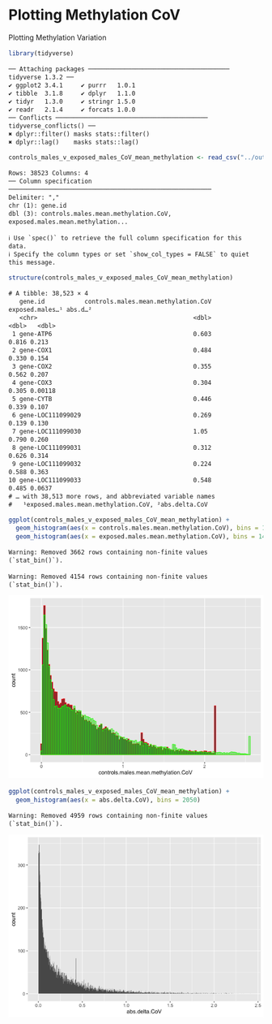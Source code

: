 Plotting Methylation CoV
================

Plotting Methylation Variation

``` r
library(tidyverse)
```

    ── Attaching packages ─────────────────────────────────────── tidyverse 1.3.2 ──
    ✔ ggplot2 3.4.1     ✔ purrr   1.0.1
    ✔ tibble  3.1.8     ✔ dplyr   1.1.0
    ✔ tidyr   1.3.0     ✔ stringr 1.5.0
    ✔ readr   2.1.4     ✔ forcats 1.0.0
    ── Conflicts ────────────────────────────────────────── tidyverse_conflicts() ──
    ✖ dplyr::filter() masks stats::filter()
    ✖ dplyr::lag()    masks stats::lag()

``` r
controls_males_v_exposed_males_CoV_mean_methylation <- read_csv("../output/40-gene-methylation/controls.males_v_exposed.males.CoV-mean-methylation.csv")
```

    Rows: 38523 Columns: 4
    ── Column specification ────────────────────────────────────────────────────────
    Delimiter: ","
    chr (1): gene.id
    dbl (3): controls.males.mean.methylation.CoV, exposed.males.mean.methylation...

    ℹ Use `spec()` to retrieve the full column specification for this data.
    ℹ Specify the column types or set `show_col_types = FALSE` to quiet this message.

``` r
structure(controls_males_v_exposed_males_CoV_mean_methylation)
```

    # A tibble: 38,523 × 4
       gene.id           controls.males.mean.methylation.CoV exposed.males…¹ abs.d…²
       <chr>                                           <dbl>           <dbl>   <dbl>
     1 gene-ATP6                                       0.603           0.816 0.213  
     2 gene-COX1                                       0.484           0.330 0.154  
     3 gene-COX2                                       0.355           0.562 0.207  
     4 gene-COX3                                       0.304           0.305 0.00118
     5 gene-CYTB                                       0.446           0.339 0.107  
     6 gene-LOC111099029                               0.269           0.139 0.130  
     7 gene-LOC111099030                               1.05            0.790 0.260  
     8 gene-LOC111099031                               0.312           0.626 0.314  
     9 gene-LOC111099032                               0.224           0.588 0.363  
    10 gene-LOC111099033                               0.548           0.485 0.0637 
    # … with 38,513 more rows, and abbreviated variable names
    #   ¹​exposed.males.mean.methylation.CoV, ²​abs.delta.CoV

``` r
ggplot(controls_males_v_exposed_males_CoV_mean_methylation) +
  geom_histogram(aes(x = controls.males.mean.methylation.CoV), bins = 140, color = "red") +
  geom_histogram(aes(x = exposed.males.mean.methylation.CoV), bins = 140, alpha = 0.2, color = "green")
```

    Warning: Removed 3662 rows containing non-finite values (`stat_bin()`).

    Warning: Removed 4154 rows containing non-finite values (`stat_bin()`).

![](44-methylation-cov.markdown_github_files/figure-markdown_github/unnamed-chunk-4-1.png)

``` r
ggplot(controls_males_v_exposed_males_CoV_mean_methylation) +
  geom_histogram(aes(x = abs.delta.CoV), bins = 2050)
```

    Warning: Removed 4959 rows containing non-finite values (`stat_bin()`).

![](44-methylation-cov.markdown_github_files/figure-markdown_github/unnamed-chunk-5-1.png)
